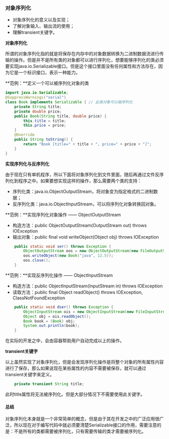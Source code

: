 ### 对象序列化

* 对象序列化的意义以及实现；
* 了解对象输入、输出流的使用；
* 理解transient关键字。

**对象序列化**

所谓的对象序列化指的就是将保存在内存中的对象数据转换为二进制数据流进行传输的操作。但是并不是所有类的对象都可以进行序列化，想要能够序列化的类必须要实现java.io.Serializable接口。但是这个接口里面没有任何属性和方法存在，因为它是一个标识接口，表示一种能力。

**范例：**定义一个可以被序列化对象的类
```java
import java.io.Serializable;
@SuppressWarnings("serial")
class Book implements Serializable { // 此类对象可以被序列化
	private String title;
	private double price;
	public Book(String title, double price) {
		this.title = title;
		this.price = price;
	}
	@Override
	public String toString() {
		return "Book [title=" + title + ", price=" + price + "]";
	}
}
```

**实现序列化与反序列化**

由于现在只有单机程序，所以下面将对象序列化到文件里面，随后再通过文件反序列化到程序之中。如果要想实现这样的操作，那么需要两个类的支持：

* 序列化类：java.io.ObjectOutputStream，将对象变为指定格式的二进制数据；
* 反序列化类：java.io.ObjectInputStream，可以将序列化对象转换回对象。

**范例：**实现序列化对象操作 —— ObjectOutputStream

* 构造方法：public ObjectOutputStream(OutputStream out) throws IOException
* 输出对象：public final void writeObject(Object obj) throws IOException

```java
	public static void ser() throws Exception {
		ObjectOutputStream oos = new ObjectOutputStream(new FileOutputStream(new File("d:" + File.separator + "book.txt")));
		oos.writeObject(new Book("java", 12.5));
		oos.close();
	}
```

**范例：**实现反序列化操作 —— ObjectInputStream

* 构造方法：public ObjectInputStream(InputStream in) throws IOException
* 读取方法：public final Object readObject() throws IOException, ClassNotFoundException

```java
	public static void dser() throws Exception {
		ObjectInputStream ois = new ObjectInputStream(new FileInputStream(new File("d:" + File.separator + "book.txt")));
		Object obj = ois.readObject();
		Book book = (Book) obj;
		System.out.println(book);
	}
```

在实际的开发之中，会由容器帮助用户自动完成以上的操作。

**transient关键字**

以上虽然实现了对象序列化，但是会发现序列化操作是将整个对象的所有属性内容进行了保存，那么如果说现在某些属性的内容不需要被保存，就可以通过transient关键字来定义。

```java
	private transient String title;
```

此时title属性将无法被序列化。但是大部分情况下不需要使用此关键字。

#### 总结

对象序列化本身就是一个非常简单的概念，但是由于其在开发之中的广泛应用很广泛，所以现在对于编写代码中就必须要清楚Serializable接口的作用，需要注意的是：不是所有的类都需要被序列化，只有需要传输的类才需要被序列化。
